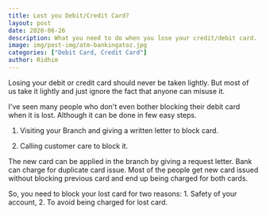 ```yaml
---
title: Lost you Debit/Credit Card?
layout: post
date: 2020-06-26
description: What you need to do when you lose your credit/debit card.
image: img/post-img/atm-bankingatoz.jpg
categories: ["Debit Card, Credit Card"]
author: Ridhim
---
```


Losing your debit or credit card should never be taken lightly. But most of us take it lightly and just ignore the fact that anyone can misuse it.

I've seen many people who don't even bother blocking their debit card when it is lost. Although it can be done in few easy steps.

  1. Visiting your Branch and giving a written letter to block card.

  2. Calling customer care to block it.

The new card can be applied in the branch by giving a request letter. Bank can charge for duplicate card issue.
Most of the people get new card issued without blocking previous card and end up being charged for both cards.

So, you need to block your lost card for two reasons: 1. Safety of your account, 2. To avoid being charged for lost card.
